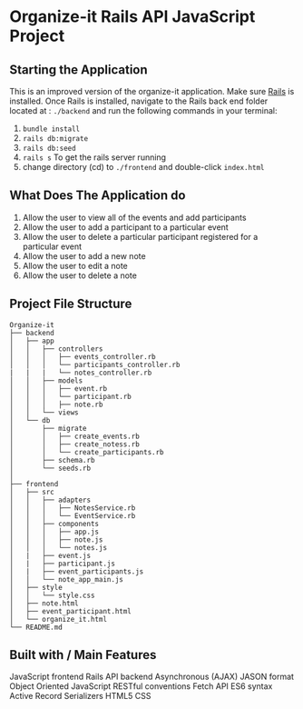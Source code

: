 # Organize-it Rails API JavaScript Project

## Starting the Application

This is an improved version of the organize-it application. Make sure <a href="https://rubyonrails.org">Rails</a> is installed. Once Rails is installed, navigate to the Rails back end folder located at : `./backend` and run the following commands in your terminal:
1. `bundle install`
2. `rails db:migrate`
3. `rails db:seed`
4. `rails s` To get the rails server running
5. change directory (cd) to `./frontend` and double-click `index.html` 

## What Does The Application do

1. Allow the user to view all of the events and add participants
2. Allow the user to add a participant to a particular event
3. Allow the user to delete a particular participant registered for a particular event
4. Allow the user to add a new note
5. Allow the user to edit a note
6. Allow the user to delete a note

## Project File Structure
```
Organize-it
├── backend
│   ├── app
│   │   ├── controllers
│   │   │   ├── events_controller.rb
│   │   │   └── participants_controller.rb
|   |   |   └── notes_controller.rb
│   │   ├── models
│   │   │   ├── event.rb
│   │   │   └── participant.rb
│   │   │   ├── note.rb
│   │   └── views
│   └── db
│       ├── migrate
│       │   ├── create_events.rb
│       │   ├── create_notess.rb
│       │   └── create_participants.rb
│       ├── schema.rb
│       └── seeds.rb
│
├── frontend
│   ├── src
│   │   ├── adapters
│   │   │   ├── NotesService.rb
│   │   │   └── EventService.rb
│   │   ├── components
│   │   │   ├── app.js
│   │   │   ├── note.js
│   │   │   └── notes.js
│   |   ├── event.js
│   |   ├── participant.js
│   |   ├── event_participants.js
│   │   └── note_app_main.js
│   ├── style
│   │   └── style.css
│   ├── note.html
│   ├── event_participant.html
│   └── organize_it.html
└── README.md
```
## Built with / Main Features

JavaScript frontend
Rails API backend
Asynchronous (AJAX)
JASON format
Object Oriented JavaScript
RESTful conventions
Fetch API
ES6 syntax
Active Record Serializers
HTML5
CSS